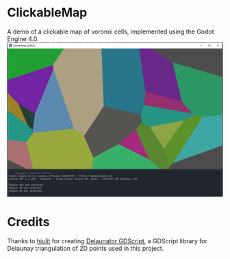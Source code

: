 # ClickableMap
A demo of a clickable map of voronoi cells, implemented using the Godot Engine 4.0.
![Screenshot](screenshot.png)

# Credits
Thanks to [hiulit](https://github.com/hiulit) for creating [Delaunator GDScript](https://github.com/hiulit/Delaunator-GDScript), a GDScript library for Delaunay triangulation of 2D points used in this project.
